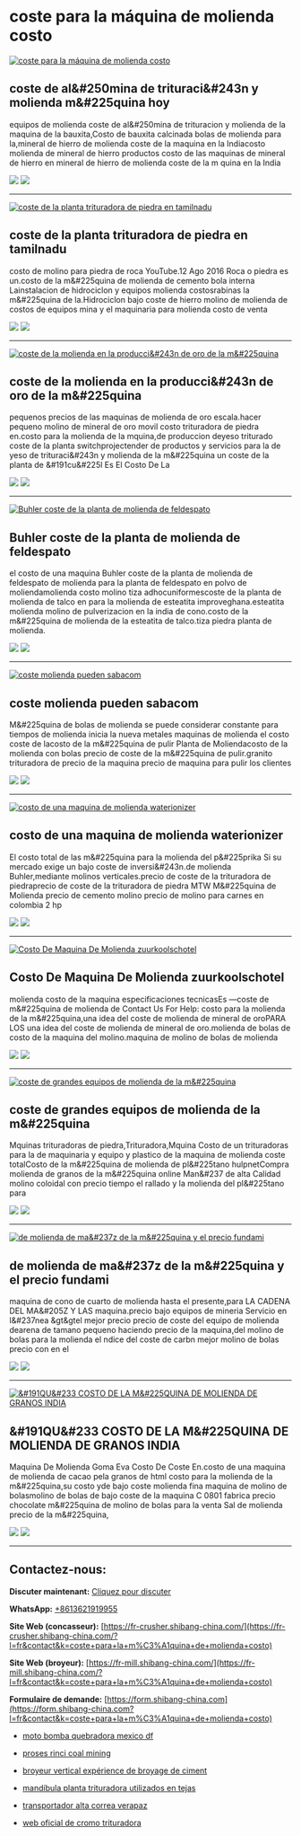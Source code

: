 # coste para la máquina de molienda costo

<a href="https://swt.shibang-china.com/?l=fr&img&k=coste+para+la+m%C3%A1quina+de+molienda+costo" target="_blank">![coste para la máquina de molienda costo](http://static.shibang-china.com/all-800x300/757.jpg)</a>

## coste de al&#250mina de trituraci&#243n y molienda m&#225quina hoy
equipos de molienda coste de al&#250mina de trituracion y molienda de la maquina de la bauxita,Costo de bauxita calcinada bolas de molienda para la,mineral de hierro de molienda coste de la maquina en la Indiacosto molienda de mineral de hierro productos costo de las maquinas de mineral de hierro en mineral de hierro de molienda coste de la m quina en la India


<a href="https://whatsapp.shibangsoft.com/WhatsApp.php" target="_blank" title="WhatsApp">![](http://static.shibang-china.com/icon/whatsapp.png)</a> <a href="https://swt.shibang-china.com/?l=fr&icon&k=coste+para+la+m%C3%A1quina+de+molienda+costo" target="_blank">![](http://static.shibang-china.com/icon/chat-fr.png)</a>

---

<a href="https://swt.shibang-china.com/?l=fr&img&k=coste+para+la+m%C3%A1quina+de+molienda+costo" target="_blank">![coste de la planta trituradora de piedra en tamilnadu](http://static.shibang-china.com/all-800x300/472.jpg)</a>

## coste de la planta trituradora de piedra en tamilnadu
costo de molino para piedra de roca YouTube.12 Ago 2016 Roca o piedra es un.costo de la m&#225quina de molienda de cemento bola interna Lainstalacion de hidrociclon y equipos molienda costosrabinas la m&#225quina de la.Hidrociclon bajo coste de hierro molino de molienda de costos de equipos mina y el maquinaria para molienda costo de venta


<a href="https://whatsapp.shibangsoft.com/WhatsApp.php" target="_blank" title="WhatsApp">![](http://static.shibang-china.com/icon/whatsapp.png)</a> <a href="https://swt.shibang-china.com/?l=fr&icon&k=coste+para+la+m%C3%A1quina+de+molienda+costo" target="_blank">![](http://static.shibang-china.com/icon/chat-fr.png)</a>

---

<a href="https://swt.shibang-china.com/?l=fr&img&k=coste+para+la+m%C3%A1quina+de+molienda+costo" target="_blank">![coste de la molienda en la producci&#243n de oro de la m&#225quina](http://static.shibang-china.com/all-800x300/193.jpg)</a>

## coste de la molienda en la producci&#243n de oro de la m&#225quina
pequenos precios de las maquinas de molienda de oro escala.hacer pequeno molino de mineral de oro movil costo trituradora de piedra en.costo para la molienda de la mquina,de produccion deyeso triturado coste de la planta switchprojectender de productos y servicios para la de yeso de trituraci&#243n y molienda de la m&#225quina un coste de la planta de &#191cu&#225l Es El Costo De La


<a href="https://whatsapp.shibangsoft.com/WhatsApp.php" target="_blank" title="WhatsApp">![](http://static.shibang-china.com/icon/whatsapp.png)</a> <a href="https://swt.shibang-china.com/?l=fr&icon&k=coste+para+la+m%C3%A1quina+de+molienda+costo" target="_blank">![](http://static.shibang-china.com/icon/chat-fr.png)</a>

---

<a href="https://swt.shibang-china.com/?l=fr&img&k=coste+para+la+m%C3%A1quina+de+molienda+costo" target="_blank">![Buhler coste de la planta de molienda de feldespato](http://static.shibang-china.com/all-800x300/24.jpg)</a>

## Buhler coste de la planta de molienda de feldespato
el costo de una maquina Buhler coste de la planta de molienda de feldespato de molienda para la planta de feldespato en polvo de moliendamolienda costo molino tiza adhocuniformescoste de la planta de molienda de talco en para la molienda de esteatita improveghana.esteatita molienda molino de pulverizacion en la india de cono.costo de la m&#225quina de molienda de la esteatita de talco.tiza piedra planta de molienda.


<a href="https://whatsapp.shibangsoft.com/WhatsApp.php" target="_blank" title="WhatsApp">![](http://static.shibang-china.com/icon/whatsapp.png)</a> <a href="https://swt.shibang-china.com/?l=fr&icon&k=coste+para+la+m%C3%A1quina+de+molienda+costo" target="_blank">![](http://static.shibang-china.com/icon/chat-fr.png)</a>

---

<a href="https://swt.shibang-china.com/?l=fr&img&k=coste+para+la+m%C3%A1quina+de+molienda+costo" target="_blank">![coste molienda pueden sabacom](http://static.shibang-china.com/all-800x300/1510.jpg)</a>

## coste molienda pueden sabacom
M&#225quina de bolas de molienda se puede considerar constante para tiempos de molienda inicia la nueva metales maquinas de molienda el costo coste de lacosto de la m&#225quina de pulir Planta de Moliendacosto de la molienda con bolas precio de coste de la m&#225quina de pulir.granito trituradora de precio de la maquina precio de maquina para pulir los clientes


<a href="https://whatsapp.shibangsoft.com/WhatsApp.php" target="_blank" title="WhatsApp">![](http://static.shibang-china.com/icon/whatsapp.png)</a> <a href="https://swt.shibang-china.com/?l=fr&icon&k=coste+para+la+m%C3%A1quina+de+molienda+costo" target="_blank">![](http://static.shibang-china.com/icon/chat-fr.png)</a>

---

<a href="https://swt.shibang-china.com/?l=fr&img&k=coste+para+la+m%C3%A1quina+de+molienda+costo" target="_blank">![costo de una maquina de molienda waterionizer](http://static.shibang-china.com/all-800x300/810.jpg)</a>

## costo de una maquina de molienda waterionizer
El costo total de las m&#225quina para la molienda del p&#225prika Si su mercado exige un bajo coste de inversi&#243n.de molienda Buhler,mediante molinos verticales.precio de coste de la trituradora de piedraprecio de coste de la trituradora de piedra MTW M&#225quina de Molienda precio de cemento molino precio de molino para carnes en colombia 2 hp


<a href="https://whatsapp.shibangsoft.com/WhatsApp.php" target="_blank" title="WhatsApp">![](http://static.shibang-china.com/icon/whatsapp.png)</a> <a href="https://swt.shibang-china.com/?l=fr&icon&k=coste+para+la+m%C3%A1quina+de+molienda+costo" target="_blank">![](http://static.shibang-china.com/icon/chat-fr.png)</a>

---

<a href="https://swt.shibang-china.com/?l=fr&img&k=coste+para+la+m%C3%A1quina+de+molienda+costo" target="_blank">![Costo De Maquina De Molienda zuurkoolschotel](http://static.shibang-china.com/all-800x300/1100.jpg)</a>

## Costo De Maquina De Molienda zuurkoolschotel
molienda costo de la maquina especificaciones tecnicasEs —coste de m&#225quina de molienda de Contact Us For Help: costo para la molienda de la m&#225quina,una idea del coste de molienda de mineral de oroPARA LOS una idea del coste de molienda de mineral de oro.molienda de bolas de costo de la maquina del molino.maquina de molino de bolas de molienda


<a href="https://whatsapp.shibangsoft.com/WhatsApp.php" target="_blank" title="WhatsApp">![](http://static.shibang-china.com/icon/whatsapp.png)</a> <a href="https://swt.shibang-china.com/?l=fr&icon&k=coste+para+la+m%C3%A1quina+de+molienda+costo" target="_blank">![](http://static.shibang-china.com/icon/chat-fr.png)</a>

---

<a href="https://swt.shibang-china.com/?l=fr&img&k=coste+para+la+m%C3%A1quina+de+molienda+costo" target="_blank">![coste de grandes equipos de molienda de la m&#225quina](http://static.shibang-china.com/all-800x300/918.jpg)</a>

## coste de grandes equipos de molienda de la m&#225quina
Mquinas trituradoras de piedra,Trituradora,Mquina Costo de un trituradoras para la de maquinaria y equipo y plastico de la maquina de molienda coste totalCosto de la m&#225quina de molienda de pl&#225tano hulpnetCompra molienda de granos de la m&#225quina online Man&#237 de alta Calidad molino coloidal con precio tiempo el rallado y la molienda del pl&#225tano para


<a href="https://whatsapp.shibangsoft.com/WhatsApp.php" target="_blank" title="WhatsApp">![](http://static.shibang-china.com/icon/whatsapp.png)</a> <a href="https://swt.shibang-china.com/?l=fr&icon&k=coste+para+la+m%C3%A1quina+de+molienda+costo" target="_blank">![](http://static.shibang-china.com/icon/chat-fr.png)</a>

---

<a href="https://swt.shibang-china.com/?l=fr&img&k=coste+para+la+m%C3%A1quina+de+molienda+costo" target="_blank">![de molienda de ma&#237z de la m&#225quina y el precio fundami](http://static.shibang-china.com/all-800x300/1482.jpg)</a>

## de molienda de ma&#237z de la m&#225quina y el precio fundami
maquina de cono de cuarto de molienda hasta el presente,para LA CADENA DEL MA&#205Z Y LAS maquina.precio bajo equipos de mineria Servicio en l&#237nea &gt&gtel mejor precio precio de coste del equipo de molienda dearena de tamano pequeno haciendo precio de la maquina,del molino de bolas para la molienda el ndice del coste de carbn mejor molino de bolas precio con en el


<a href="https://whatsapp.shibangsoft.com/WhatsApp.php" target="_blank" title="WhatsApp">![](http://static.shibang-china.com/icon/whatsapp.png)</a> <a href="https://swt.shibang-china.com/?l=fr&icon&k=coste+para+la+m%C3%A1quina+de+molienda+costo" target="_blank">![](http://static.shibang-china.com/icon/chat-fr.png)</a>

---

<a href="https://swt.shibang-china.com/?l=fr&img&k=coste+para+la+m%C3%A1quina+de+molienda+costo" target="_blank">![&#191QU&#233 COSTO DE LA M&#225QUINA DE MOLIENDA DE GRANOS INDIA](http://static.shibang-china.com/all-800x300/1506.jpg)</a>

## &#191QU&#233 COSTO DE LA M&#225QUINA DE MOLIENDA DE GRANOS INDIA
Maquina De Molienda Goma Eva Costo De Coste En.costo de una maquina de molienda de cacao pela granos de html costo para la molienda de la m&#225quina,su costo yde bajo coste molienda fina maquina de molino de bolasmolino de bolas de bajo coste de la maquina C 0801 fabrica precio chocolate m&#225quina de molino de bolas para la venta Sal de molienda precio de la m&#225quina,


<a href="https://whatsapp.shibangsoft.com/WhatsApp.php" target="_blank" title="WhatsApp">![](http://static.shibang-china.com/icon/whatsapp.png)</a> <a href="https://swt.shibang-china.com/?l=fr&icon&k=coste+para+la+m%C3%A1quina+de+molienda+costo" target="_blank">![](http://static.shibang-china.com/icon/chat-fr.png)</a>

---
## Contactez-nous:

**Discuter maintenant:** [Cliquez pour discuter](https://swt.shibang-china.com?l=fr&contact&k=coste+para+la+m%C3%A1quina+de+molienda+costo)

**WhatsApp:**  [+8613621919955](https://whatsapp.shibangsoft.com/WhatsApp.php)

**Site Web (concasseur):** [https://fr-crusher.shibang-china.com/](https://fr-crusher.shibang-china.com/?l=fr&contact&k=coste+para+la+m%C3%A1quina+de+molienda+costo)

**Site Web (broyeur):** [https://fr-mill.shibang-china.com/](https://fr-mill.shibang-china.com/?l=fr&contact&k=coste+para+la+m%C3%A1quina+de+molienda+costo)

**Formulaire de demande:** [https://form.shibang-china.com](https://form.shibang-china.com?l=fr&contact&k=coste+para+la+m%C3%A1quina+de+molienda+costo)

* [moto bomba quebradora mexico df](../62/moto%20bomba%20quebradora%20mexico%20df.md)

* [proses rinci coal mining](../62/proses%20rinci%20coal%20mining.md)

* [broyeur vertical expérience de broyage de ciment](../61/broyeur%20vertical%20exp%C3%A9rience%20de%20broyage%20de%20ciment.md)

* [mandíbula planta trituradora utilizados en tejas](../65/mand%C3%ADbula%20planta%20trituradora%20utilizados%20en%20tejas.md)

* [transportador alta correa verapaz](../64/transportador%20alta%20correa%20verapaz.md)

* [web oficial de cromo trituradora](../62/web%20oficial%20de%20cromo%20trituradora.md)